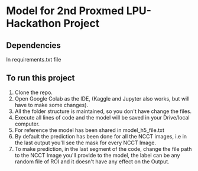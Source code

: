 # Model for 2nd Proxmed LPU-Hackathon Project

## Dependencies

In requirements.txt file

## To run this project

1. Clone the repo.
2. Open Google Colab as the IDE, (Kaggle and Jupyter also works, but will have to make some changes).
3. All the folder structure is maintained, so you don't have change the files.
4. Execute all lines of code and the model will be saved in your Drive/local computer.
5. For reference the model has been shared in model_h5_file.txt
6. By default the prediction has been done for all the NCCT images, i.e in the last output you'll see the mask for every NCCT Image.
7. To make prediction, in the last segment of the code, change the file path to the NCCT Image you'll provide to the model, the label can be any random file of ROI and it doesn't have any effect on the Output.

